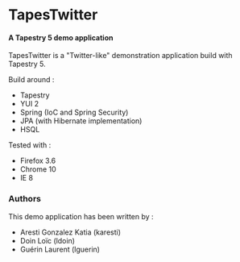 TapesTwitter
============

#### A Tapestry 5 demo application ####


TapesTwitter is a "Twitter-like" demonstration application build with Tapestry 
5.

Build around :

* Tapestry
* YUI 2
* Spring (IoC and Spring Security)
* JPA (with Hibernate implementation)
* HSQL

Tested with :

* Firefox 3.6
* Chrome 10
* IE 8
 
### Authors ###

This demo application has been written by :

* Aresti Gonzalez Katia (karesti)
* Doin Loïc (ldoin)
* Guérin Laurent (lguerin)
